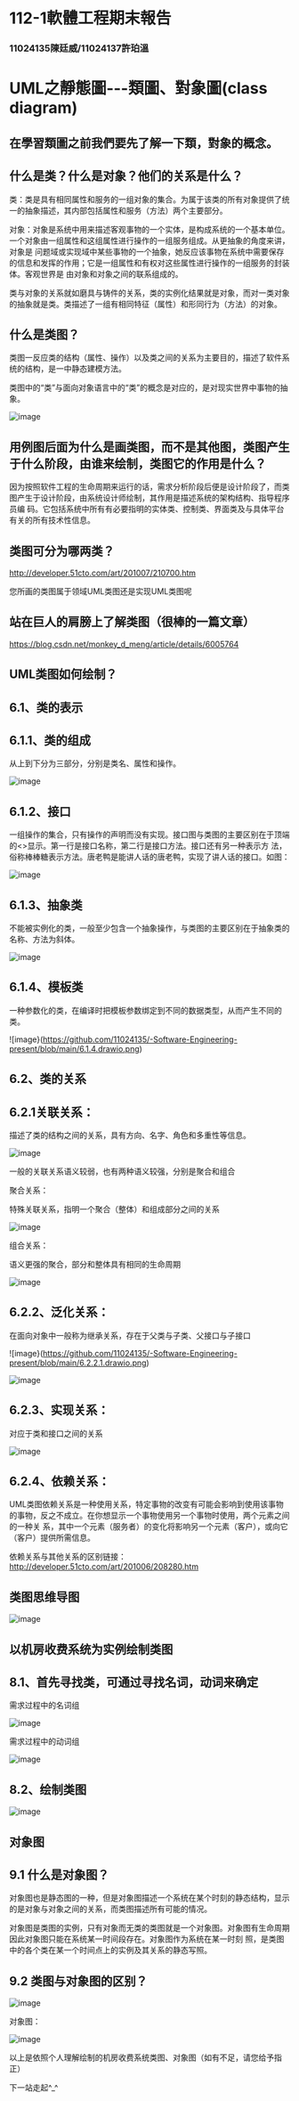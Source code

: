 # 112-1軟體工程期末報告
### 11024135陳廷威/11024137許珀溫

# UML之靜態圖---類圖、對象圖(class diagram)
## 在學習類圖之前我們要先了解一下類，對象的概念。

## 什么是类？什么是对象？他们的关系是什么？

类：类是具有相同属性和服务的一组对象的集合。为属于该类的所有对象提供了统一的抽象描述，其内部包括属性和服务（方法）两个主要部分。

对象：对象是系统中用来描述客观事物的一个实体，是构成系统的一个基本单位。一个对象由一组属性和这组属性进行操作的一组服务组成。从更抽象的角度来讲，对象是 问题域或实现域中某些事物的一个抽象，她反应该事物在系统中需要保存的信息和发挥的作用；它是一组属性和有权对这些属性进行操作的一组服务的封装体。客观世界是 由对象和对象之间的联系组成的。

类与对象的关系就如磨具与铸件的关系，类的实例化结果就是对象，而对一类对象的抽象就是类。类描述了一组有相同特征（属性）和形同行为（方法）的对象。

## 什么是类图？

类图一反应类的结构（属性、操作）以及类之间的关系为主要目的，描述了软件系统的结构，是一中静态建模方法。

类图中的“类”与面向对象语言中的“类”的概念是对应的，是对现实世界中事物的抽象。

![image](https://github.com/11024135/-Software-Engineering-present/blob/main/1.drawio.png)

## 用例图后面为什么是画类图，而不是其他图，类图产生于什么阶段，由谁来绘制，类图它的作用是什么？

因为按照软件工程的生命周期来运行的话，需求分析阶段后便是设计阶段了，而类图产生于设计阶段，由系统设计师绘制，其作用是描述系统的架构结构、指导程序员编 码。它包括系统中所有有必要指明的实体类、控制类、界面类及与具体平台有关的所有技术性信息。

## 类图可分为哪两类？

http://developer.51cto.com/art/201007/210700.htm

您所画的类图属于领域UML类图还是实现UML类图呢

## 站在巨人的肩膀上了解类图（很棒的一篇文章）

https://blog.csdn.net/monkey_d_meng/article/details/6005764

## UML类图如何绘制？

## 6.1、类的表示

## 6.1.1、类的组成

从上到下分为三部分，分别是类名、属性和操作。

![image](https://github.com/11024135/-Software-Engineering-present/blob/main/6.1.1.drawio.png)

## 6.1.2、接口

一组操作的集合，只有操作的声明而没有实现。接口图与类图的主要区别在于顶端的<>显示。第一行是接口名称，第二行是接口方法。接口还有另一种表示方 法，俗称棒棒糖表示方法。唐老鸭是能讲人话的唐老鸭，实现了讲人话的接口。如图：

![image](https://github.com/11024135/-Software-Engineering-present/blob/main/6.1.2.drawio.png)

## 6.1.3、抽象类

不能被实例化的类，一般至少包含一个抽象操作，与类图的主要区别在于抽象类的名称、方法为斜体。

![image](https://github.com/11024135/-Software-Engineering-present/blob/main/6.1.3.drawio.png)

## 6.1.4、模板类

一种参数化的类，在编译时把模板参数绑定到不同的数据类型，从而产生不同的类。

![image}(https://github.com/11024135/-Software-Engineering-present/blob/main/6.1.4.drawio.png)

## 6.2、类的关系

## 6.2.1关联关系：

描述了类的结构之间的关系，具有方向、名字、角色和多重性等信息。

![image](https://github.com/11024135/-Software-Engineering-present/blob/main/6.2.1.drawio.png)

一般的关联关系语义较弱，也有两种语义较强，分别是聚合和组合

聚合关系：

特殊关联关系，指明一个聚合（整体）和组成部分之间的关系

![image](https://github.com/11024135/-Software-Engineering-present/blob/main/6.2.1-1.drawio.png)

组合关系：

语义更强的聚合，部分和整体具有相同的生命周期

![image](https://github.com/11024135/-Software-Engineering-present/blob/main/6.2.1-2.drawio.png)

## 6.2.2、泛化关系：

在面向对象中一般称为继承关系，存在于父类与子类、父接口与子接口

![image}(https://github.com/11024135/-Software-Engineering-present/blob/main/6.2.2.1.drawio.png)

![image](https://github.com/11024135/-Software-Engineering-present/blob/main/6.2.2.2.drawio.png)

## 6.2.3、实现关系：

对应于类和接口之间的关系

![image](https://github.com/11024135/-Software-Engineering-present/blob/main/6.2.3.drawio.png)

## 6.2.4、依赖关系：

UML类图依赖关系是一种使用关系，特定事物的改变有可能会影响到使用该事物的事物，反之不成立。在你想显示一个事物使用另一个事物时使用，两个元素之间的一种关 系，其中一个元素（服务者）的变化将影响另一个元素（客户），或向它（客户）提供所需信息。

依赖关系与其他关系的区别链接：http://developer.51cto.com/art/201006/208280.htm

## 类图思维导图

![image](https://github.com/11024135/-Software-Engineering-present/blob/main/6.2.4.drawio.png)

## 以机房收费系统为实例绘制类图

## 8.1、首先寻找类，可通过寻找名词，动词来确定

需求过程中的名词组

![image](https://github.com/11024135/-Software-Engineering-present/blob/main/8.1.drawio.png)

需求过程中的动词组

![image](https://github.com/11024135/-Software-Engineering-present/blob/main/8.1.2.drawio.png)

## 8.2、绘制类图

![image](https://github.com/11024135/-Software-Engineering-present/blob/main/8.2.drawio.png)

## 对象图

## 9.1 什么是对象图？

对象图也是静态图的一种，但是对象图描述一个系统在某个时刻的静态结构，显示的是对象与对象之间的关系，而类图描述所有可能的情况。

对象图是类图的实例，只有对象而无类的类图就是一个对象图。对象图有生命周期因此对象图只能在系统某一时间段存在。对象图作为系统在某一时刻 照，是类图中的各个类在某一个时间点上的实例及其关系的静态写照。

## 9.2 类图与对象图的区别？

![image](https://github.com/11024135/-Software-Engineering-present/blob/main/9.2.drawio.png)

对象图：

![image](https://github.com/11024135/-Software-Engineering-present/blob/main/9.2.2.drawio.png)

以上是依照个人理解绘制的机房收费系统类图、对象图（如有不足，请您给予指正）

下一站走起^_^
